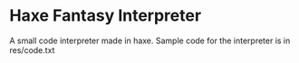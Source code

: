 # Haxe Fantasy Interpreter
A small code interpreter made in haxe. Sample code for the interpreter is in res/code.txt
